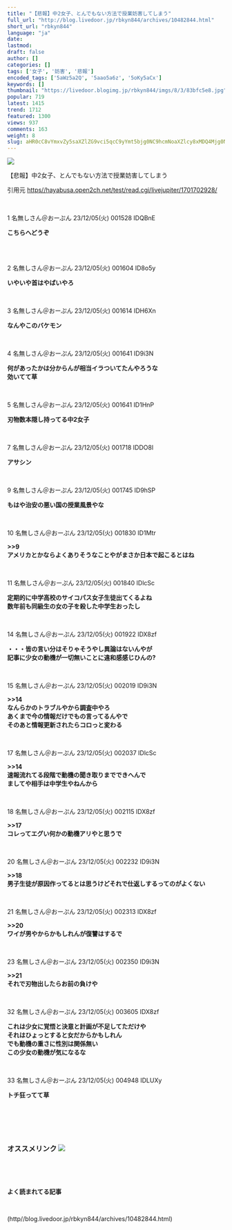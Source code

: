 ```yaml
---
title: "【悲報】中2女子、とんでもない方法で授業妨害してしまう"
full_url: "http://blog.livedoor.jp/rbkyn844/archives/10482844.html"
short_url: "rbkyn844"
language: "ja"
date: 
lastmod: 
draft: false
author: []
categories: []
tags: ['女子', '妨害', '悲報']
encoded_tags: ['5aWz5a2Q', '5aao5a6z', '5oKy5aCx']
keywords: []
thumbnail: "https://livedoor.blogimg.jp/rbkyn844/imgs/8/3/83bfc5e8.jpg"
popular: 719
latest: 1415
trend: 1712
featured: 1300
views: 937
comments: 163
weight: 8
slug: aHR0cC8vYmxvZy5saXZlZG9vci5qcC9yYmt5bjg0NC9hcmNoaXZlcy8xMDQ4Mjg0NC5odG1s
---
```


![](https://livedoor.blogimg.jp/rbkyn844/imgs/8/3/83bfc5e8.jpg)

<div><p>【悲報】中2女子、とんでもない方法で授業妨害してしまう</p><p>引用元 <a href='https//hayabusa.open2ch.net/test/read.cgi/livejupiter/1701702928/' target='_blank' title=''>https//hayabusa.open2ch.net/test/read.cgi/livejupiter/1701702928/ </a> </p><br><p class='res1'>1 名無しさん＠おーぷん 23/12/05(火) 001528 IDQBnE</p><p class='res2'><b>こちらへどうぞ </b></p> <br> <br> <p class='res1'>2 名無しさん＠おーぷん 23/12/05(火) 001604 ID8o5y </p> <p class='res2'><b> いやいや首はやばいやろ </b></p><br> <p class='res1'>3 名無しさん＠おーぷん 23/12/05(火) 001614 IDH6Xn </p> <p class='res2'><b> なんやこのバケモン </b></p><br> <p class='res1'>4 名無しさん＠おーぷん 23/12/05(火) 001641 ID9i3N </p> <p class='res2'><b> 何があったかは分からんが相当イラついてたんやろうな<br>効いてて草 </b></p><br> <p class='res1'>5 名無しさん＠おーぷん 23/12/05(火) 001641 ID1HnP </p> <p class='res2'><b> 刃物数本隠し持ってる中2女子 </b></p><br> <p class='res1'>7 名無しさん＠おーぷん 23/12/05(火) 001718 IDDO8l </p> <p class='res2'><b> アサシン </b></p><br> <p class='no-pc'></p> <p class='res1'>9 名無しさん＠おーぷん 23/12/05(火) 001745 ID9hSP </p> <p class='res2'><b> もはや治安の悪い国の授業風景やな </b></p><br> <p class='res1'>10 名無しさん＠おーぷん 23/12/05(火) 001830 ID1Mtr </p> <p class='res2'><b> >>9<br>アメリカとかならよくありそうなことやがまさか日本で起こるとはね </b></p><br> <p class='res1'>11 名無しさん＠おーぷん 23/12/05(火) 001840 IDlcSc </p> <p class='res2'><b> 定期的に中学高校のサイコパス女子生徒出てくるよね<br>数年前も同級生の女の子を殺した中学生おったし </b></p><br> <p class='res1'>14 名無しさん＠おーぷん 23/12/05(火) 001922 IDX8zf </p> <p class='res2'><b> ・・・皆の言い分はそりゃそうやし異論はないんやが<br>記事に少女の動機が一切無いことに違和感感じひんの? </b></p><br> <p class='res1'>15 名無しさん＠おーぷん 23/12/05(火) 002019 ID9i3N </p> <p class='res2'><b> >>14<br>なんらかのトラブルやから調査中やろ<br>あくまで今の情報だけでもの言ってるんやで<br>そのあと情報更新されたらコロっと変わる </b></p><br> <p class='res1'>17 名無しさん＠おーぷん 23/12/05(火) 002037 IDlcSc </p> <p class='res2'><b> >>14<br>速報流れてる段階で動機の聞き取りまでできへんで<br>ましてや相手は中学生やねんから </b></p><br> <p class='res1'>18 名無しさん＠おーぷん 23/12/05(火) 002115 IDX8zf </p> <p class='res2'><b>>>17 <br> コレってエグい何かの動機アリやと思うで</b></p><br> <p class='res1'>20 名無しさん＠おーぷん 23/12/05(火) 002232 ID9i3N </p> <p class='res2'><b> >>18<br>男子生徒が原因作ってるとは思うけどそれで仕返しするってのがよくない </b></p><br> <p class='res1'>21 名無しさん＠おーぷん 23/12/05(火) 002313 IDX8zf </p> <p class='res2'><b> >>20<br>ワイが男やからかもしれんが復讐はするで </b></p><br> <p class='res1'>23 名無しさん＠おーぷん 23/12/05(火) 002350 ID9i3N </p> <p class='res2'><b> >>21<br>それで刃物出したらお前の負けや </b></p><br> <p class='res1'>32 名無しさん＠おーぷん 23/12/05(火) 003605 IDX8zf </p> <p class='res2'><b> これは少女に覚悟と決意と計画が不足してただけや<br>それはひょっとすると女だからかもしれん<br>でも動機の重さに性別は関係無い<br>この少女の動機が気になるな </b></p><br> <p class='res1'>33 名無しさん＠おーぷん 23/12/05(火) 004948 IDLUXy </p> <p class='res2'><b> トチ狂ってて草 </b></p><br> <p id='5077e33f033c4e934bb013c7c4eb8bbd'> </p><br> <br> <p class='no-pc'></p> <h3 class='linkh'>オススメリンク <img src='http//blog.livedoor.jp/rbkyn844/ftp/fusagikom-fikergh.png'></h3> <p class='link2'> </p><br> <p class='no-pc'></p> <p class='no-pc'><br><p><b>よく読まれてる記事</b></p><br></p> </div>

(http//blog.livedoor.jp/rbkyn844/archives/10482844.html)

